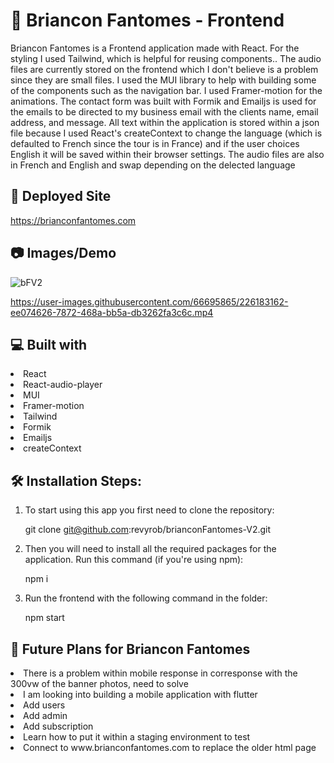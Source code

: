 # 👻 Briancon Fantomes -  Frontend 
Briancon Fantomes is a Frontend application made with React.  For the styling I used Tailwind, which is helpful for reusing components..  The audio files are currently stored on the frontend which I don't believe is a problem since they are small files.  I used the MUI library to help with building some of the components such as the navigation bar.  I used Framer-motion for the animations.  The contact form was built with Formik and Emailjs is used for the emails to be directed to my business email with the clients name, email address, and message.  All text within the application is stored within a json file because I used React's createContext to change the language (which is defaulted to French since the tour is in France) and if the user choices English it will be saved within their browser settings. The audio files are also in French and English and swap depending on the delected language

## 🚀 Deployed Site
https://brianconfantomes.com

## 📷 Images/Demo
![bFV2](https://user-images.githubusercontent.com/66695865/218232487-76b6dade-f51a-401f-a66f-22172fb7925c.png)

https://user-images.githubusercontent.com/66695865/226183162-ee074626-7872-468a-bb5a-db3262fa3c6c.mp4


## 💻 Built with
<li>React</li>
<li>React-audio-player</li>
<li>MUI</li>
<li>Framer-motion</li>
<li>Tailwind</li>
<li>Formik</li>
<li>Emailjs</li>
<li>createContext</li>

## 🛠️ Installation Steps:
1. To start using this app you first need to clone the repository:

    git clone git@github.com:revyrob/brianconFantomes-V2.git

2. Then you will need to install all the required packages for the application. Run this command (if you're using npm):

    npm i

3. Run the frontend with the following command in the folder:

    npm start
    

## 🔮 Future Plans for Briancon Fantomes

<li>There is a problem within mobile response in corresponse with the 300vw of the banner photos, need to solve</li>
<li>I am looking into building a mobile application with flutter</li>
<li>Add users</li>
<li>Add admin</li>
<li>Add subscription</li>
<li>Learn how to put it within a staging environment to test</li>
<li>Connect to www.brianconfantomes.com to replace the older html page</li>

